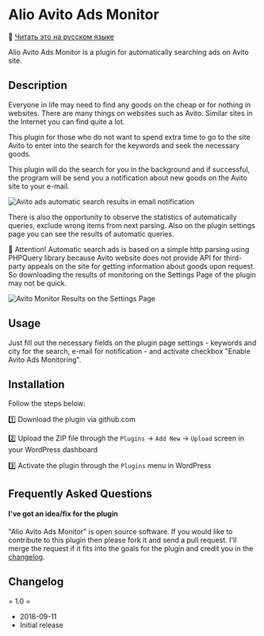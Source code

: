 # Alio Avito Ads Monitor

:page_facing_up: [Читать это на русском языке](https://github.com/aliowebdeveloper/alio-avito-ads-monitor/blob/master/readme.ru.md)

Alio Avito Ads Monitor is a plugin for automatically searching ads on Avito site.

## Description

Everyone in life may need to find any goods on the cheap or for nothing in websites. There are many things on websites such as Avito. Similar sites in the Internet you can find quite a lot.

This plugin for those who do not want to spend extra time to go to the site Avito to enter into the search for the keywords and seek the necessary goods.

This plugin will do the search for you in the background and if successful, the program will be send you a notification about new goods on the Avito site to your e-mail.

![Avito ads automatic search results in email notification](https://frantic-coding.000webhostapp.com/wp-content/uploads/2018/09/screenshot2.jpg)

There is also the opportunity to observe the statistics of automatically queries, exclude wrong items from next parsing. Also on the plugin settings page you can see the results of automatic queries.

:triangular_flag_on_post: Attention! Automatic search ads is based on a simple http parsing using PHPQuery library because Avito website does not provide API for third-party appeals on the site for getting information about goods upon request.
So downloading the results of monitoring on the Settings Page of the plugin may not be quick.

![Avito Monitor Results on the Settings Page](https://frantic-coding.000webhostapp.com/wp-content/uploads/2018/09/screenshot1.jpg)

## Usage

Just fill out the necessary fields on the plugin page settings - keywords and city for the search, e-mail for notification - and activate checkbox "Enable Avito Ads Monitoring".

## Installation

Follow the steps below:

:one: Download the plugin via github.com

:two: Upload the ZIP file through the `Plugins` → `Add New` → `Upload` screen in your WordPress dashboard

:three: Activate the plugin through the `Plugins` menu in WordPress

## Frequently Asked Questions

#### I've got an idea/fix for the plugin

"Alio Avito Ads Monitor" is open source software. If you would like to contribute to this plugin then please fork it and send a pull request. I'll merge the request if it fits into the goals for the plugin and credit you in the [changelog](https://github.com/aliowebdeveloper/alio-avito-ads-monitor/blob/master/changelog.txt).

## Changelog

= 1.0 =
* 2018-09-11
* Initial release


